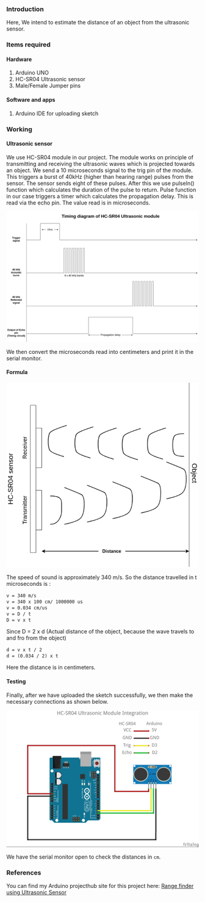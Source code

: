 ### Introduction
Here, We intend to estimate the distance of an object from the ultrasonic sensor.

### Items required

#### Hardware
1. Arduino UNO
2. HC-SR04 Ultrasonic sensor
3. Male/Female Jumper pins

#### Software and apps
1. Arduino IDE for uploading sketch

### Working

#### Ultrasonic sensor
We use HC-SR04 module in our project. The module works on principle of transmitting and receiving the ultrasonic waves which is projected towards an object. We send a 10 microseconds signal to the trig pin of the module. This triggers a burst of 40kHz (higher than hearing range) pulses from the sensor. The sensor sends eight of these pulses. After this we use pulseIn() function which calculates the duration of the pulse to return. Pulse function in our case triggers a timer which calculates the propagation delay. This is read via the echo pin. The value read is in microseconds.

![Timing-diagram](../images/ultrasonic/hc-sr04-timing-diagram.png)

We then convert the microseconds read into centimeters and print it in the serial monitor.

#### Formula
![Working-diagram](../images/ultrasonic/hc-sr04.png)

The speed of sound is approximately 340 m/s. So the distance travelled in t microseconds is :

```
v = 340 m/s
v = 340 x 100 cm/ 1000000 us
v = 0.034 cm/us
v = D / t
D = v x t
```
Since D = 2 x d (Actual distance of the object, because the wave travels to and fro from the object)
```
d = v x t / 2
d = (0.034 / 2) x t
```
Here the distance is in centimeters.

#### Testing
Finally,  after we have uploaded the sketch successfully, we then make the necessary connections as shown below.

![Schematics](../images/ultrasonic/hc-sr04_bb.jpg)

We have the serial monitor open to check the distances in `cm`.

### References
You can find my Arduino projecthub site for this project here: [Range finder using Ultrasonic Sensor](https://create.arduino.cc/projecthub/csbenk/range-finder-using-ultrasonic-sensor-563598)
